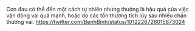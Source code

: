 Cơn đau có thể đến một cách tự nhiên nhưng thường là hậu quả của việc vận động vai quá mạnh, hoặc do các tổn thương tích lũy sau nhiều chấn thương vai.
https://twitter.com/BenhBinh/status/1012226726015873024
